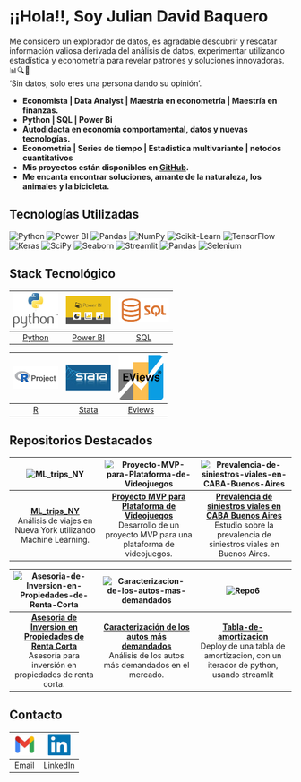 # ¡¡Hola!!, Soy Julian David Baquero

Me considero un explorador de datos, es agradable descubrir y rescatar información valiosa derivada del análisis de datos, experimentar utilizando estadística y econometría para revelar patrones y soluciones innovadoras. 📊🔍🚀  
‘Sin datos, solo eres una persona dando su opinión’.

- **Economista | Data Analyst | Maestría en econometría | Maestría en finanzas.**
- **Python | SQL | Power Bi**
- **Autodidacta en economía comportamental, datos y nuevas tecnologías.**
- **Econometria | Series de tiempo | Estadistica multivariante | netodos cuantitativos**
- **Mis proyectos están disponibles en [GitHub](https://github.com/jdbaquero84?tab=repositories).**
- **Me encanta encontrar soluciones, amante de la naturaleza, los animales y la bicicleta.**

## Tecnologías Utilizadas

![Python](https://img.shields.io/badge/Python-3776AB?style=for-the-badge&logo=python&logoColor=white)
![Power BI](https://img.shields.io/badge/PowerBI-F2C811?style=for-the-badge&logo=power-bi&logoColor=black)
![Pandas](https://img.shields.io/badge/Pandas-150458?style=for-the-badge&logo=pandas&logoColor=white)
![NumPy](https://img.shields.io/badge/NumPy-013243?style=for-the-badge&logo=numpy&logoColor=white)
![Scikit-Learn](https://img.shields.io/badge/scikit--learn-F7931E?style=for-the-badge&logo=scikit-learn&logoColor=white)
![TensorFlow](https://img.shields.io/badge/TensorFlow-FF6F00?style=for-the-badge&logo=tensorflow&logoColor=white)
![Keras](https://img.shields.io/badge/Keras-D00000?style=for-the-badge&logo=keras&logoColor=white)
![SciPy](https://img.shields.io/badge/SciPy-8CAAE6?style=for-the-badge&logo=scipy&logoColor=white)
![Seaborn](https://img.shields.io/badge/Seaborn-3776AB?style=for-the-badge&logo=seaborn&logoColor=white)
![Streamlit](https://img.shields.io/badge/Streamlit-FF4B4B?style=for-the-badge&logo=streamlit&logoColor=white)
![Pandas](https://img.shields.io/badge/Pandas-150458?style=for-the-badge&logo=pandas&logoColor=white)
![Selenium](https://img.shields.io/badge/Selenium-43B02A?style=for-the-badge&logo=selenium&logoColor=white)


## Stack Tecnológico

| [<img src="images/imagen1.jpg" alt="Python" width="80"/>](https://docs.python.org/3/) | [<img src="images/imagen2.png" alt="Power BI" width="80"/>](https://learn.microsoft.com/en-us/power-bi/) | [<img src="images/imagen3.png" alt="SQL" width="90"/>](https://www.w3schools.com/sql/sql_quickref.asp) |
| :---------------------------: | :-----------------------------: | :------------------------: |
| [Python](https://docs.python.org/3/) | [Power BI](https://learn.microsoft.com/en-us/power-bi/) | [SQL](https://www.w3schools.com/sql/sql_quickref.asp) |

| [<img src="images/imagen4.png" alt="R" width="80"/>](https://www.r-project.org/other-docs.html) | [<img src="images/imagen5.jpg" alt="Stata" width="80"/>](https://www.stata.com/features/documentation/) | [<img src="images/imagen6.png" alt="Eviews" width="80"/>](https://www.eviews.com/Learning/index.html) |
| :----------------------: | :--------------------------: | :--------------------------: |
| [R](https://www.r-project.org/other-docs.html) | [Stata](https://www.stata.com/features/documentation/) | [Eviews](https://www.eviews.com/Learning/index.html) |

## Repositorios Destacados

| ![ML_trips_NY](https://img.shields.io/github/stars/jdbaquero84/ML_trips_NY?style=social) | ![Proyecto-MVP-para-Plataforma-de-Videojuegos](https://img.shields.io/github/stars/jdbaquero84/Proyecto-MVP-para-Plataforma-de-Videojuegos?style=social) | ![Prevalencia-de-siniestros-viales-en-CABA-Buenos-Aires](https://img.shields.io/github/stars/jdbaquero84/Prevalencia-de-siniestros-viales-en-CABA-Buenos-Aires-?style=social) |
| :--------------------------------------: | :--------------------------------------: | :--------------------------------------: |
| **[ML_trips_NY](https://github.com/jdbaquero84/ML_trips_NY)**<br>Análisis de viajes en Nueva York utilizando Machine Learning. | **[Proyecto MVP para Plataforma de Videojuegos](https://github.com/jdbaquero84/Proyecto-MVP-para-Plataforma-de-Videojuegos)**<br>Desarrollo de un proyecto MVP para una plataforma de videojuegos. | **[Prevalencia de siniestros viales en CABA Buenos Aires](https://github.com/jdbaquero84/Prevalencia-de-siniestros-viales-en-CABA-Buenos-Aires-)**<br>Estudio sobre la prevalencia de siniestros viales en Buenos Aires. |

| ![Asesoria-de-Inversion-en-Propiedades-de-Renta-Corta](https://img.shields.io/github/stars/jdbaquero84/Asesoria-de-Inversion-en-Propiedades-de-Renta-Corta?style=social) | ![Caracterizacion-de-los-autos-mas-demandados](https://img.shields.io/github/stars/jdbaquero84/Caracterizacion-de-los-autos-mas-demandados?style=social) | ![Repo6](https://img.shields.io/github/stars/jdbaquero84/Repo6?style=social) |
| :--------------------------------------: | :--------------------------------------: | :--------------------------------------: |
| **[Asesoria de Inversion en Propiedades de Renta Corta](https://github.com/jdbaquero84/Asesoria-de-Inversion-en-Propiedades-de-Renta-Corta)**<br>Asesoría para inversión en propiedades de renta corta. | **[Caracterización de los autos más demandados](https://github.com/jdbaquero84/Caracterizacion-de-los-autos-mas-demandados)**<br>Análisis de los autos más demandados en el mercado. | **[Tabla-de-amortizacion](https://github.com/jdbaquero84/Tabla-de-amortizacion)**<br>Deploy de una tabla de amortizacion, con un iterador de python, usando streamlit |


## Contacto

| [<img src="images/imagen7.jpg" alt="Email" width="40"/>](mailto:juliandbrazil@gmail.com) | [<img src="images/imagen8.png" alt="LinkedIn" width="40"/>](https://www.linkedin.com/in/julian-david-baquero-pe%C3%B1a-72942a246/) |
| :--------------------------: | :-----------------------------: |
| [Email](mailto:juliandbrazil@gmail.com) | [LinkedIn](https://www.linkedin.com/in/julian-david-baquero-pe%C3%B1a-72942a246/) |
